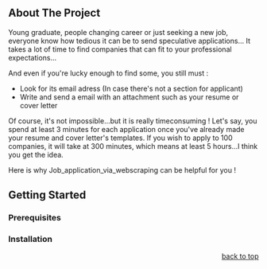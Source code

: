 
<!-- ABOUT THE PROJECT -->
## About The Project

Young graduate, people changing career or just seeking a new job, everyone know how tedious it can be to send speculative applications...
It takes a lot of time to find companies that can fit to your professional expectations...

And even if you're lucky enough to find some, you still must :
* Look for its email adress (In case there's not a section for applicant)
* Write and send a email with an attachment such as your resume or cover letter

Of course, it's not impossible...but it is really timeconsuming ! 
Let's say, you spend at least 3 minutes for each application once you've already made your resume and cover letter's templates.
If you wish to apply to 100 companies, it will take at 300 minutes, which means at least 5 hours...I think you get the idea.

Here is why Job_application_via_webscraping can be helpful for you !


## Getting Started



### Prerequisites



### Installation


<p align="right"><a href="#top">back to top</a></p>
